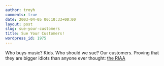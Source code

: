 ```yaml
---
author: troyh
comments: true
date: 2003-04-05 00:10:33+00:00
layout: post
slug: sue-your-customers
title: Sue Your Customers!
wordpress_id: 1975
---
```


Who buys music? Kids. Who should we sue? Our customers.  Proving that they are bigger idiots than anyone ever thought: [the RIAA](http://www.washingtonpost.com/wp-dyn/articles/A22370-2003Apr3.html)
